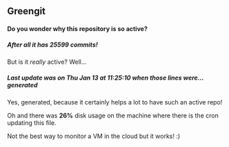 ## Greengit

#### Do you wonder why this repository is so active?

##### After all it has 25599 commits!

But is it *really* active? Well...

##### Last update was on Thu Jan 13 at 11:25:10 when those lines were... generated

Yes, generated, because it certainly helps a lot to have such an active repo!

Oh and there was **26%** disk usage on the machine
where there is the cron updating this file.

Not the best way to monitor a VM in the cloud but it works! :)
